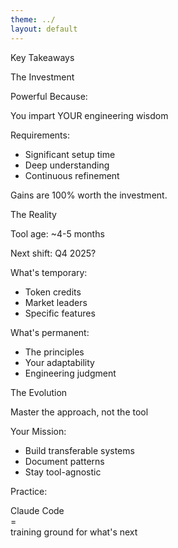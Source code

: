 ```yaml
---
theme: ../
layout: default
---
```


<div class="text-4xl text-center mb-6 text-gray-900 font-bold">Key Takeaways</div>

<div class="grid grid-cols-3 gap-6">
<v-clicks>
<!-- THE INVESTMENT -->
<div class="bg-gradient-to-b from-gray-50 to-gray-100 p-5 rounded-lg shadow-lg border-1 border-gray-400">
  <p class="text-2xl font-bold text-gray-900 mb-3">The Investment</p>
  <div class="space-y-3 text-left">
    <div class="space-y-1">
      <p class="text-xs font-semibold text-emerald-600 uppercase tracking-wide">Powerful Because:</p>
      <p class="text-sm leading-tight">You impart YOUR engineering wisdom</p>
    </div>
    <div class="space-y-1 mt-3">
      <p class="text-xs font-semibold text-amber-600 uppercase tracking-wide">Requirements:</p>
      <ul class="text-sm space-y-0.5 text-gray-700">
        <li>Significant setup time</li>
        <li>Deep understanding</li>
        <li>Continuous refinement</li>
      </ul>
    </div>
    <p class="text-xs font-bold text-purple-700 uppercase tracking-wide">Gains are 100% worth the investment.</p>
  </div>
</div>

<!-- THE REALITY -->
<div class="bg-gradient-to-b from-gray-50 to-gray-100 p-5 rounded-lg shadow-lg border-1 border-gray-400">
  <p class="text-2xl font-bold text-gray-900 mb-3">The Reality</p>
  <div class="space-y-3 text-left">
    <div >
      <p class="text-xs"><span class="font-bold">Tool age:</span> ~4-5 months</p>
      <p class="text-xs"><span class="font-bold">Next shift:</span> Q4 2025?</p>
    </div>
    <div class="space-y-1 mt-3">
      <p class="text-xs font-semibold uppercase tracking-wide">What's temporary:</p>
      <ul class="text-sm space-y-0.5 text-gray-600">
        <li>Token credits</li>
        <li>Market leaders</li>
        <li>Specific features</li>
      </ul>
    </div>
    <div class="space-y-1 mt-3">
      <p class="text-xs font-semibold uppercase tracking-wide">What's permanent:</p>
      <ul class="text-sm space-y-0.5 text-gray-800">
        <li>The principles</li>
        <li>Your adaptability</li>
        <li>Engineering judgment</li>
      </ul>
    </div>
  </div>
</div>

<!-- THE EVOLUTION -->
<div class="bg-gradient-to-b from-gray-50 to-gray-100 p-5 rounded-lg shadow-lg border-1 border-gray-400">
  <p class="text-2xl font-bold text-gray-900 mb-3">The Evolution</p>
  <div class="space-y-3 text-left">
    <p class="text-xs font-bold text-sky-700 leading-tight">Master the approach, not the tool</p>
    <div class="space-y-1 mt-3">
      <p class="text-xs font-semibold text-gray-900 uppercase tracking-wide">Your Mission:</p>
      <ul class="text-sm space-y-0.5 text-gray-700">
        <li>Build transferable systems</li>
        <li>Document patterns</li>
        <li>Stay tool-agnostic</li>
      </ul>
    </div>
    <p class="text-xs font-semibold text-gray-900 uppercase tracking-wide">Practice:</p>
    <p class="text-xs font-bold text-emerald-800 uppercase tracking-wide leading-tight text-center">
      Claude Code 
      <br/>
      =
      <br/>
      training ground for what's next
    </p>
  </div>
</div>
</v-clicks>
</div>

<!--

-->

